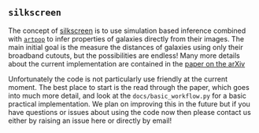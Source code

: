 ``silkscreen``
--------------

The concept of [silkscreen](https://www.castlefineart.com/blog/all-about-silkscreens) is to use simulation based inference combined with [``artpop``](https://github.com/ArtificialStellarPopulations/ArtPop) to infer properties of galaxies directly from their images. The main initial goal is the measure the distances of galaxies using only their broadband cutouts, but the possibilities are endless! Many more details about the current implementation are contained in the [paper on the arXiv](https://arxiv.org/abs/2407.04091)

Unfortunately the code is not particularly use friendly at the current moment. The best place to start is the read through the paper, which goes into much more detail, and look at the ``docs/basic_workflow.py`` for a basic practical implementation. We plan on improving this in the future but if you have questions or issues about using the code now then please contact us either by raising an issue here or directly by email!
